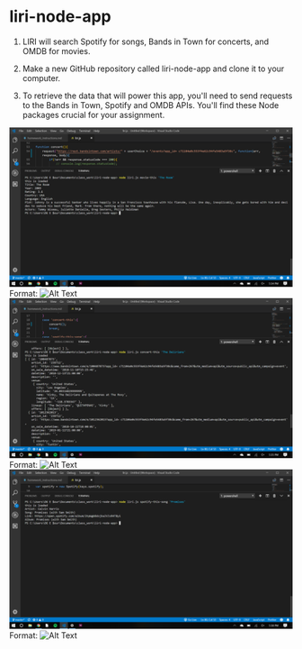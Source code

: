 # liri-node-app

1. LIRI will search Spotify for songs, Bands in Town for concerts, and OMDB for movies.

2. Make a new GitHub repository called  liri-node-app and clone it to your computer.

3. To retrieve the data that will power this app, you'll need to send requests to the Bands in Town, Spotify and OMDB APIs. You'll find these Node packages crucial for your assignment.

![Screenshot1](./omdb.png)
Format: ![Alt Text](url)
![Screenshot1](./bands.png)
Format: ![Alt Text](url)
![Screenshot1](./spotify.png)
Format: ![Alt Text](url)